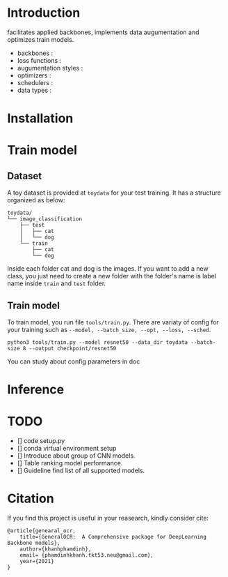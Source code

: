 # Introduction

facilitates applied backbones, implements data augumentation and optimizes train models.

- backbones :
- loss functions :
- augumentation styles :
- optimizers :
- schedulers :
- data types :

# Installation

# Train model

## Dataset

A toy dataset is provided at `toydata` for your test training. It has a structure organized as below:

```
toydata/
└── image_classification
    ├── test
    │   ├── cat
    │   └── dog
    └── train
        ├── cat
        └── dog
```

Inside each folder cat and dog is the images. If you want to add a new class, you just need to create a new folder with the folder's name is label name inside `train` and `test` folder.


## Train model


To train model, you run file `tools/train.py`. There are variaty of config for your training such as `--model, --batch_size, --opt, --loss, --sched`.

```
python3 tools/train.py --model resnet50 --data_dir toydata --batch-size 8 --output checkpoint/resnet50
```

You can study about config parameters in doc [](docs/training.md)

# Inference

# TODO

- [] code setup.py
- [] conda virtual environment setup
- [] Introduce about group of CNN models.
- [] Table ranking model performance.
- [] Guideline find list of all supported models.


# Citation

If you find this project is useful in your reasearch, kindly consider cite:

```
@article{genearal_ocr,
    title={GeneralOCR:  A Comprehensive package for DeepLearning Backbone models},
    author={khanhphamdinh},
    email= {phamdinhkhanh.tkt53.neu@gmail.com},
    year={2021}
}
```